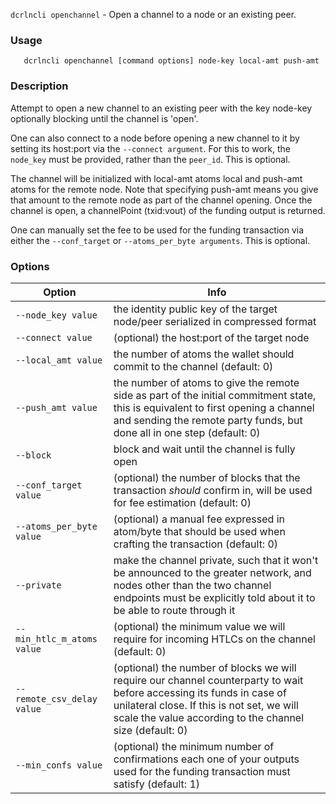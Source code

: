 `dcrlncli openchannel` - Open a channel to a node or an existing peer.

### Usage
```
   dcrlncli openchannel [command options] node-key local-amt push-amt
```

### Description
   
Attempt to open a new channel to an existing peer with the key node-key
optionally blocking until the channel is 'open'.

One can also connect to a node before opening a new channel to it by
setting its host:port via the `--connect argument`. For this to work,
the `node_key` must be provided, rather than the `peer_id`. This is optional.

The channel will be initialized with local-amt atoms local and push-amt
atoms for the remote node. Note that specifying push-amt means you give that
amount to the remote node as part of the channel opening. Once the channel is open,
a channelPoint (txid:vout) of the funding output is returned.

One can manually set the fee to be used for the funding transaction via either
the `--conf_target` or `--atoms_per_byte arguments`. This is optional.

### Options
|Option|Info|
|--|--|
|`--node_key value`|          the identity public key of the target node/peer serialized in compressed format|
|`--connect value`|           (optional) the host:port of the target node|
|`--local_amt value`|         the number of atoms the wallet should commit to the channel (default: 0)|
|`--push_amt value`|          the number of atoms to give the remote side as part of the initial commitment state, this is equivalent to first opening a channel and sending the remote party funds, but done all in one step (default: 0)|
|`--block`|                   block and wait until the channel is fully open|
|`--conf_target value`|       (optional) the number of blocks that the transaction *should* confirm in, will be used for fee estimation (default: 0)|
|`--atoms_per_byte value`|    (optional) a manual fee expressed in atom/byte that should be used when crafting the transaction (default: 0)|
|`--private`|                 make the channel private, such that it won't be announced to the greater network, and nodes other than the two channel endpoints must be explicitly told about it to be able to route through it|
|`--min_htlc_m_atoms value`|  (optional) the minimum value we will require for incoming HTLCs on the channel (default: 0)|
|`--remote_csv_delay value`|  (optional) the number of blocks we will require our channel counterparty to wait before accessing its funds in case of unilateral close. If this is not set, we will scale the value according to the channel size (default: 0)|
|`--min_confs value`|         (optional) the minimum number of confirmations each one of your outputs used for the funding transaction must satisfy (default: 1)|
